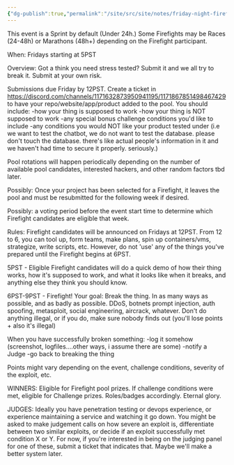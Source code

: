 ```yaml
---
{"dg-publish":true,"permalink":"/site/src/site/notes/friday-night-firefight/","tags":["event","event-rules","sprint"]}
---
```



This event is a Sprint by default (Under 24h.) Some Firefights may be Races (24-48h) or Marathons (48h+) depending on the Firefight participant.

When:
Fridays starting at 5PST

Overview:
Got a think you need stress tested? Submit it and we all try to break it. Submit at your own risk.

Submissions due Friday by 12PST. Create a ticket in https://discord.com/channels/1171632873950941195/1171867851498467429 to have your repo/website/app/product added to the pool. You should include:
-how your thing is supposed to work
-how your thing is NOT supposed to work
-any special bonus challenge conditions you'd like to include
-any conditions you would NOT like your product tested under (i.e we want to test the chatbot, we do not want to test the database. please don't touch the database. there's like actual people's information in it and we haven't had time to secure it properly. seriously.)

Pool rotations will happen periodically depending on the number of available pool candidates, interested hackers, and other random factors tbd later.

Possibly: Once your project has been selected for a Firefight, it leaves the pool and must be resubmitted for the following week if desired.

Possibly: a voting period before the event start time to determine which Firefight candidates are eligible that week.

Rules:
Firefight candidates will be announced on Fridays at 12PST. From 12 to 6, you can tool up, form teams, make plans, spin up containers/vms, strategize, write scripts, etc. However, do not 'use' any of the things you've prepared until the Firefight begins at 6PST.

5PST - Eligible Firefight candidates will do a quick demo of how their thing works, how it's supposed to work, and what it looks like when it breaks, and anything else they think you should know.

6PST-9PST - Firefight!
Your goal: Break the thing. In as many ways as possible, and as badly as possible. DDoS, botnets prompt injection, auth spoofing, metasploit, social engineering, aircrack, whatever. Don't do anything illegal, or if you do, make sure nobody finds out (you'll lose points + also it's illegal)

When you have successfully broken something:
-log it somehow (screenshot, logfiles....other ways, i assume there are some)
-notify a Judge
-go back to breaking the thing

Points might vary depending on the event, challenge conditions, severity of the exploit, etc.

WINNERS:
Eligible for Firefight pool prizes. If challenge conditions were met, eligible for Challenge prizes. Roles/badges accordingly. Eternal glory.

JUDGES:
Ideally you have penetration testing or devops experience, or experience maintaining a service and watching it go down. You might be asked to make judgement calls on how severe an exploit is, differentiate between two similar exploits, or decide if an exploit successfully met condition X or Y.
For now, if you're interested in being on the judging panel for one of these, submit a ticket that indicates that. Maybe we'll make a better system later.





